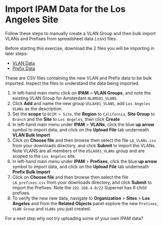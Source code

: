 # Import IPAM Data for the Los Angeles Site

Follow these steps to manually create a VLAN Group and then bulk import VLANs and Prefixes from spreadsheet data (.csv) files. 

Before starting this exercise, download the 2 files you will be importing in later steps: 

- [VLAN Data](https://github.com/netboxlabs/guided-trial/blob/develop/LA_VLANs.csv)
- [Prefix Data](https://github.com/netboxlabs/guided-trial/blob/develop/LA_prefixes.csv)

These are CSV files containing the new VLAN and Prefix data to be bulk imported. Inspect the files to understand the data being imported.

1. In left-hand main menu click on **IPAM** > **VLAN Groups**, and note the existing VLAN Group for Amsterdam `NLAMS01_VLANS`.
2. Click **Add** and name the new group `USLAX01_VLANS`, add `Los Angeles VLANs` as the description. 
3. Set the **scope** to `DCIM > Site`, the **Region** to `California`, **Site Group** to `Branch` and the **Site** to `Los Angeles`, then click **Create**
4. In left-hand main menu under **IPAM** > **VLANs**, click the blue **up arrow** symbol to import data, and click on the **Upload File** tab underneath **VLAN Bulk Import** 
5. Click on **Choose file** and then browse then select the file `LA_VLANs.csv` from your downloads directory, and click **Submit** to import the VLANs. Note VLANS are all members of the `USLAX01_VLANs` group and are scoped to the `Los Angeles` site. 
6. In left-hand main menu under **IPAM** > **Prefixes**, click the blue **up arrow** symbol to import data, and click on the **Upload File** tab underneath **Prefix Bulk Import** 
7. Click on **Choose file** and then browse then select the file `LA_prefixes.csv` from your downloads directory, and click **Submit** to import the Prefixes. Note the `192.168.4.0/22` Supernet has 6 child prefixes.  
8. To verify the new new data, navigate to **Organization** > **Sites** > **Los Angeles** and from the **Related Objects** panel explore the new `Prefixes`, `VLAN Group` and `VLANs` you just created. 

For a next step why not try uploading some of your own IPAM data?